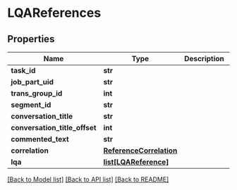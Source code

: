 # LQAReferences

## Properties
Name | Type | Description | Notes
------------ | ------------- | ------------- | -------------
**task_id** | **str** |  | [optional] 
**job_part_uid** | **str** |  | [optional] 
**trans_group_id** | **int** |  | 
**segment_id** | **str** |  | 
**conversation_title** | **str** |  | [optional] 
**conversation_title_offset** | **int** |  | [optional] 
**commented_text** | **str** |  | [optional] 
**correlation** | [**ReferenceCorrelation**](ReferenceCorrelation.md) |  | [optional] 
**lqa** | [**list[LQAReference]**](LQAReference.md) |  | 

[[Back to Model list]](../README.md#documentation-for-models) [[Back to API list]](../README.md#documentation-for-api-endpoints) [[Back to README]](../README.md)

